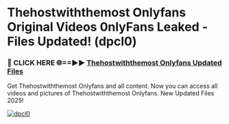 # Thehostwiththemost Onlyfans Original Videos 0nlyFans Leaked - Files Updated! (dpcl0)

<h3>🔴 CLICK HERE 🌐==►► <a href="https://tinyurl.com/ehrbuxhb" rel="nofollow">Thehostwiththemost Onlyfans Updated Files</a></h3>

Get Thehostwiththemost Onlyfans and all content. Now you can access all videos and pictures of Thehostwiththemost Onlyfans. New Updated Files 2025!

[![dpcl0](https://i.imgur.com/lVYEuWS.gif)](https://tinyurl.com/ehrbuxhb)
